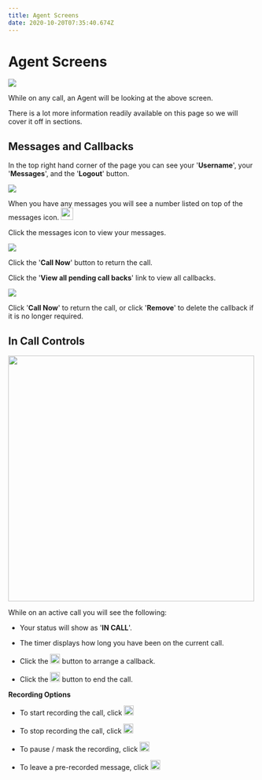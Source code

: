 ```yaml
---
title: Agent Screens
date: 2020-10-20T07:35:40.674Z
---
```

# Agent Screens

![](/images/clouddial_agent_overview.png)

While on any call, an Agent will be looking at the above screen.

There is a lot more information readily available on this page so we will cover it off in sections.

## Messages and Callbacks

In the top right hand corner of the page you can see your '**Username**', your '**Messages**', and the '**Logout**' button.

![](/images/clouddial_agent_messages.png)

When you have any messages you will see a number listed on top of the messages icon. <img style="width: 25px; height: 25px;" src="/images/clouddial_messages_icon.png">

Click the messages icon to view your messages.

![](/images/clouddial_agent_messages_dropdown.png)

Click the '**Call Now**' button to return the call.

Click the '**View all pending call backs**' link to view all callbacks.

![](/images/clouddial_agent_messages_pages.png)

Click '**Call Now**' to return the call, or click '**Remove**' to delete the callback if it is no longer required.

## In Call Controls

<img style="width: 500px; height: auto;" src="/images/clouddial_incall_controls.png">

While on an active call you will see the following:

* Your status will show as '**IN CALL**'.

* The timer displays how long you have been on the current call.

* Click the <img style="width: auto; height: 20px;" src="/images/clouddial_callback_button.png"> button to arrange a callback.

* Click the <img style="width: auto; height: 20px;" src="/images/clouddial_endcall_button.png"> button to end the call.

**Recording Options**

* To start recording the call, click <img style="width: auto; height: 20px;" src="/images/clouddial_start_recording.png">

* To stop recording the call, click <img style="width: auto; height: 20px;" src="/images/clouddial_stop_recording.png">

* To pause / mask the recording, click <img style="width: auto; height: 20px;" src="/images/clouddial_pause_recording.png">

* To leave a pre-recorded message, click <img style="width: auto; height: 20px;" src="/images/clouddial_leave_voicemail.png">


